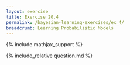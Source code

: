 ```yaml
---
layout: exercise
title: Exercise 20.4
permalink: /bayesian-learning-exercises/ex_4/
breadcrumb: Learning Probabilistic Models
---
```


{% include mathjax_support %}

<div><i class="arrow-up loader" data-chapter="bayesian-learning-exercises" data-exercise="ex_4" data-rating="0"></i></div>
{% include_relative question.md %}
